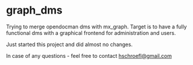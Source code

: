 graph_dms
=========

Trying to merge opendocman dms with mx_graph. Target is to have a fully functional dms with a graphical frontend for administration and users.

Just started this project and did almost no changes.

In case of any questions - feel free to contact hschroefl@gmail.com

